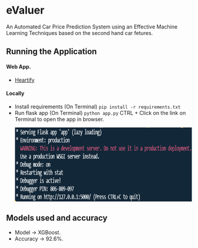 # eValuer
An Automated Car Price Prediction System using an Effective Machine Learning Techniques based on the second hand car fetures.

## Running the Application
#### Web App.
- [Heartify](https://valuer-app.herokuapp.com/)

#### Locally
- Install requirements (On Terminal) 
   `pip install -r requirements.txt`
- Run flask app (On Terminal)
    `python app.py`
    CTRL + Click on the link on Terminal to open the app in browser.
      <p align="center">
      <img src="https://github.com/rutvikraj/eValuer/blob/main/static/images/img-01.png" width="525" height="200" />
      </p>

## Models used and accuracy
- Model -> XGBoost.
- Accuracy -> 92.6%.

